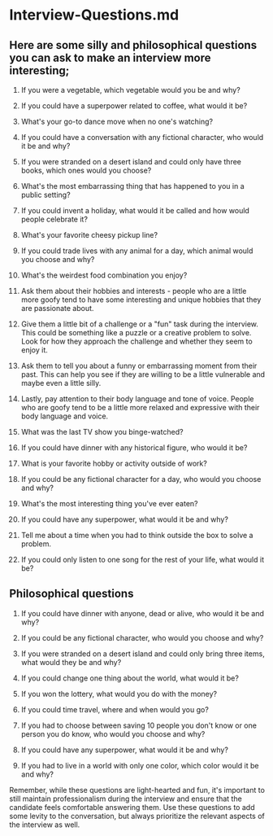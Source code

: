 # Interview-Questions.md

## Here are some silly and philosophical questions you can ask to make an interview more interesting;

1. If you were a vegetable, which vegetable would you be and why?

2. If you could have a superpower related to coffee, what would it be?

3. What's your go-to dance move when no one's watching?

4. If you could have a conversation with any fictional character, who would it be and why?

5. If you were stranded on a desert island and could only have three books, which ones would you choose?

6. What's the most embarrassing thing that has happened to you in a public setting?

7. If you could invent a holiday, what would it be called and how would people celebrate it?

8. What's your favorite cheesy pickup line?

9. If you could trade lives with any animal for a day, which animal would you choose and why?

10. What's the weirdest food combination you enjoy?

11. Ask them about their hobbies and interests - people who are a little more goofy tend to have some interesting and unique hobbies that they are passionate about.

12. Give them a little bit of a challenge or a "fun" task during the interview. This could be something like a puzzle or a creative problem to solve. Look for how they approach the challenge and whether they seem to enjoy it.

14. Ask them to tell you about a funny or embarrassing moment from their past. This can help you see if they are willing to be a little vulnerable and maybe even a little silly.

16. Lastly, pay attention to their body language and tone of voice. People who are goofy tend to be a little more relaxed and expressive with their body language and voice.

17. What was the last TV show you binge-watched?

18. If you could have dinner with any historical figure, who would it be?
 
19. What is your favorite hobby or activity outside of work?

20. If you could be any fictional character for a day, who would you choose and why?

21. What's the most interesting thing you've ever eaten?

22. If you could have any superpower, what would it be and why?

23. Tell me about a time when you had to think outside the box to solve a problem.

24. If you could only listen to one song for the rest of your life, what would it be?

## Philosophical questions

1. If you could have dinner with anyone, dead or alive, who would it be and why?

2. If you could be any fictional character, who would you choose and why?

3. If you were stranded on a desert island and could only bring three items, what would they be and why?

4. If you could change one thing about the world, what would it be?

5. If you won the lottery, what would you do with the money?

6. If you could time travel, where and when would you go?

7. If you had to choose between saving 10 people you don't know or one person you do know, who would you choose and why?

8. If you could have any superpower, what would it be and why?

9. If you had to live in a world with only one color, which color would it be and why?

Remember, while these questions are light-hearted and fun, it's important to still maintain professionalism during the interview and ensure that the candidate feels comfortable answering them. Use these questions to add some levity to the conversation, but always prioritize the relevant aspects of the interview as well.
